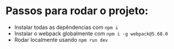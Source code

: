 # Passos para rodar o projeto:

- Instalar todas as depêndencias com `npm i`
- Instalar o webpack globalmente com `npm i -g webpack@5.68.0`
- Rodar localmente usando `npm run dev`